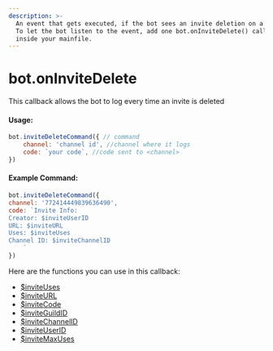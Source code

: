 ```yaml
---
description: >-
  An event that gets executed, if the bot sees an invite deletion on a server.
  To let the bot listen to the event, add one bot.onInviteDelete() callback
  inside your mainfile.
---
```


# bot.onInviteDelete

This callback allows the bot to log every time an invite is deleted

#### Usage:

```javascript
bot.inviteDeleteCommand({ // command
    channel: 'channel id', //channel where it logs
    code: `your code`, //code sent to <channel>
})
```

#### Example Command:

```javascript
bot.inviteDeleteCommand({ 
channel: '772414449839636490', 
code: `Invite Info:
Creator: $inviteUserID
URL: $inviteURL
Uses: $inviteUses
Channel ID: $inviteChannelID
    ` 
}) 
```

Here are the functions you can use in this callback:

* [$inviteUses](broken-reference)
* [$inviteURL](broken-reference)
* [$inviteCode](broken-reference)
* [$inviteGuildID](broken-reference)
* [$inviteChannelID](broken-reference)
* [$inviteUserID](broken-reference)
* [$inviteMaxUses](broken-reference)
